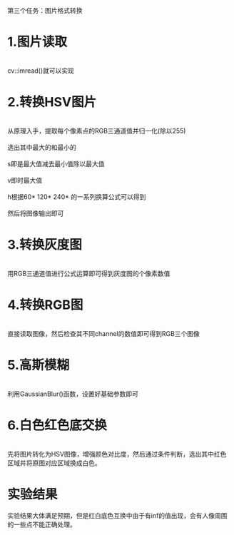 第三个任务：图片格式转换
# 1.图片读取
<br>    cv::imread()就可以实现</br>
# 2.转换HSV图片
  <br>从原理入手，提取每个像素点的RGB三通道值并归一化(除以255)</br>
 <br> 选出其中最大的和最小的</br>
 <br> s即是最大值减去最小值除以最大值</br>
 <br> v即时最大值</br>
 <br> h根据60* 120* 240* 的一系列换算公式可以得到</br>
 <br> 然后将图像输出即可</br>
# 3.转换灰度图
<br>  用RGB三通道值进行公式运算即可得到灰度图的个像素数值</br>
# 4.转换RGB图
  <br>  直接读取图像，然后检查其不同channel的数值即可得到RGB三个图像</br>
# 5.高斯模糊
  <br>  利用GaussianBlur()函数，设置好基础参数即可</br>
# 6.白色红色底交换
  <br>  先将图片转化为HSV图像，增强颜色对比度，然后通过条件判断，选出其中红色区域并将原图对应区域换成白色。</br>
# 实验结果
  实验结果大体满足预期，但是红白底色互换中由于有inf的值出现，会有人像周围的一些点不能正确处理。
